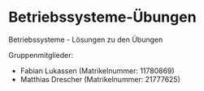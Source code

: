 # Betriebssysteme-Übungen

Betriebssysteme - Lösungen zu den Übungen

Gruppenmitglieder: 
- Fabian Lukassen (Matrikelnummer: 11780869)
- Matthias Drescher (Matrikelnummer: 21777625)
